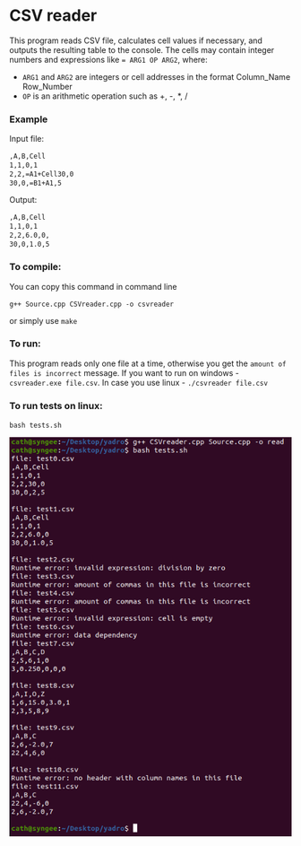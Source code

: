 # CSV reader
This program reads CSV file, calculates cell values if necessary, and outputs the resulting table to the console. The cells may contain integer numbers and expressions like `= ARG1 OP ARG2`, where:
- `ARG1` and `ARG2` are integers or cell addresses in the format Column_Name Row_Number
- `OP` is an arithmetic operation such as +, -, *, /

### Example
Input file:
```
,A,B,Cell
1,1,0,1
2,2,=A1+Cell30,0
30,0,=B1+A1,5
```
Output:
```
,A,B,Cell
1,1,0,1
2,2,6.0,0,
30,0,1.0,5
```

### To compile: 
You can copy this command in command line
```
g++ Source.cpp CSVreader.cpp -o csvreader
```
or simply use `make`

### To run:
This program reads only one file at a time, otherwise you get the `amount of files is incorrect` message. If you want to run on windows - ```csvreader.exe file.csv```. In case you use linux - ```./csvreader file.csv```

### To run tests on linux:
```
bash tests.sh
```
![](https://github.com/cath-syngee/CSV-Reader/blob/master/example.png)